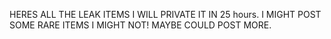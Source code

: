 HERES ALL THE LEAK ITEMS I WILL PRIVATE IT IN 25 hours.
I MIGHT POST SOME RARE ITEMS I MIGHT NOT!
MAYBE COULD POST MORE.